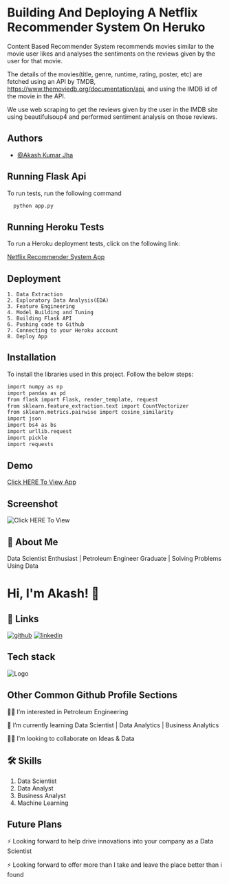 
# **Building And Deploying A Netflix Recommender System On Heruko**

Content Based Recommender System recommends movies similar to the movie user likes and analyses the sentiments on the reviews given by the user for that movie.

The details of the movies(title, genre, runtime, rating, poster, etc) are fetched using an API by TMDB, https://www.themoviedb.org/documentation/api, and using the IMDB id of the movie in the API.

We use web scraping to get the reviews given by the user in the IMDB site using beautifulsoup4 and performed sentiment analysis on those reviews.
## Authors

- [@Akash Kumar Jha](https://github.com/Akash1070)

## Running Flask Api

To run tests, run the following command

```bash
  python app.py
```

## Running Heroku Tests

To run a Heroku deployment tests, click on the following link:

[Netflix Recommender System App](https://netflix-recommendation-system7.herokuapp.com/)

## Deployment

    1. Data Extraction
    2. Exploratory Data Analysis(EDA)
    3. Feature Engineering
    4. Model Building and Tuning
    5. Building Flask API
    6. Pushing code to Github
    7. Connecting to your Heroku account 
    8. Deploy App


## Installation

To install the libraries used in this project. Follow the 
below steps:

```bash
import numpy as np
import pandas as pd
from flask import Flask, render_template, request
from sklearn.feature_extraction.text import CountVectorizer
from sklearn.metrics.pairwise import cosine_similarity
import json
import bs4 as bs
import urllib.request
import pickle
import requests

```
## Demo

[Click HERE To View App](https://netflix-recommendation-system7.herokuapp.com/)

## Screenshot
![Click HERE To View](https://drive.google.com/file/d/1najoi6wHru4HHOLCJpOLEgeFu1M31TRr/view?usp=sharing)


## 🚀 About Me

Data Scientist Enthusiast | Petroleum Engineer Graduate | Solving Problems Using Data 


# Hi, I'm Akash! 👋


## 🔗 Links
[![github](https://img.shields.io/badge/github-000?style=for-the-badge&logo=ko-fi&logoColor=white)](https://github.com/Akash1070)
[![linkedin](https://img.shields.io/badge/linkedin-0A66C2?style=for-the-badge&logo=linkedin&logoColor=white)](https://www.linkedin.com/in/akashkumar107/)
## Tech stack
![Logo](https://businesstoys.in/assets/programs/full-stack-data-science-professional-program/tools.png)


## Other Common Github Profile Sections
👩‍💻 I’m interested in Petroleum Engineering

🧠 I’m currently learning Data Scientist | Data Analytics | Business Analytics

👯‍♀️ I’m looking to collaborate on Ideas & Data




## 🛠 Skills
1. Data Scientist
2. Data Analyst
3. Business Analyst
4. Machine Learning 


## Future Plans 

⚡️ Looking forward to help drive innovations into your company as a Data Scientist

⚡️ Looking forward to offer more than I take and leave the place better than i found
